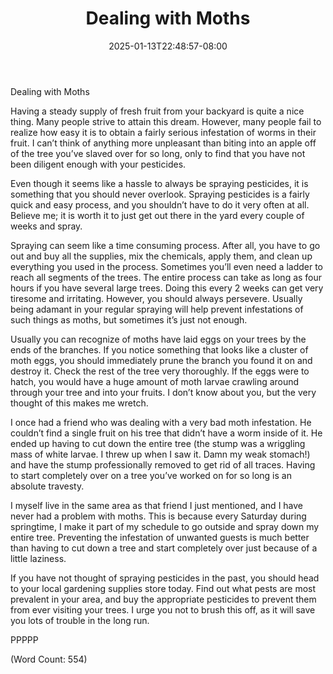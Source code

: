 ﻿---
title: "Dealing with Moths"
date: 2025-01-13T22:48:57-08:00
description: "Fruit-Trees Tips for Web Success"
featured_image: "/images/Fruit-Trees.jpg"
tags: ["Fruit Trees"]
---

Dealing with Moths

Having a steady supply of fresh fruit from your backyard is quite a nice thing. Many people strive to attain this dream. However, many people fail to realize how easy it is to obtain a fairly serious infestation of worms in their fruit. I can’t think of anything more unpleasant than biting into an apple off of the tree you’ve slaved over for so long, only to find that you have not been diligent enough with your pesticides.

Even though it seems like a hassle to always be spraying pesticides, it is something that you should never overlook. Spraying pesticides is a fairly quick and easy process, and you shouldn’t have to do it very often at all. Believe me; it is worth it to just get out there in the yard every couple of weeks and spray.

Spraying can seem like a time consuming process. After all, you have to go out and buy all the supplies, mix the chemicals, apply them, and clean up everything you used in the process. Sometimes you’ll even need a ladder to reach all segments of the trees. The entire process can take as long as four hours if you have several large trees. Doing this every 2 weeks can get very tiresome and irritating. However, you should always persevere. Usually being adamant in your regular spraying will help prevent infestations of such things as moths, but sometimes it’s just not enough.

Usually you can recognize of moths have laid eggs on your trees by the ends of the branches. If you notice something that looks like a cluster of moth eggs, you should immediately prune the branch you found it on and destroy it. Check the rest of the tree very thoroughly. If the eggs were to hatch, you would have a huge amount of moth larvae crawling around through your tree and into your fruits. I don’t know about you, but the very thought of this makes me wretch.

I once had a friend who was dealing with a very bad moth infestation. He couldn’t find a single fruit on his tree that didn’t have a worm inside of it. He ended up having to cut down the entire tree (the stump was a wriggling mass of white larvae. I threw up when I saw it. Damn my weak stomach!) and have the stump professionally removed to get rid of all traces. Having to start completely over on a tree you’ve worked on for so long is an absolute travesty.

I myself live in the same area as that friend I just mentioned, and I have never had a problem with moths. This is because every Saturday during springtime, I make it part of my schedule to go outside and spray down my entire tree. Preventing the infestation of unwanted guests is much better than having to cut down a tree and start completely over just because of a little laziness.

If you have not thought of spraying pesticides in the past, you should head to your local gardening supplies store today. Find out what pests are most prevalent in your area, and buy the appropriate pesticides to prevent them from ever visiting your trees. I urge you not to brush this off, as it will save you lots of trouble in the long run.

PPPPP

(Word Count: 554)
